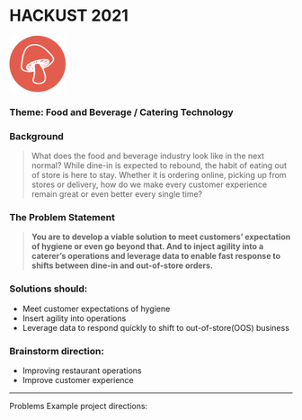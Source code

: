 # HACKUST 2021
<img src="/Media/Group_1.png" height="100px" width="100px" >

### **Theme**: Food and Beverage / Catering Technology

### Background

>What does the food and beverage industry look like in the next normal? While dine-in is expected to rebound, the habit of eating out of store is here to stay. Whether it is ordering online, picking up from stores or delivery, how do we make every customer experience remain great or even better every single time?

### The Problem Statement

>**You are to develop a viable solution to meet customers’ expectation of hygiene or even go beyond that. And to inject agility into a caterer’s operations and leverage data to enable fast response to shifts between dine-in and out-of-store orders.**

### Solutions should:
* Meet customer expectations of hygiene
* Insert agility into operations
* Leverage data to respond quickly to shift to out-of-store(OOS) business

### Brainstorm direction:
* Improving restaurant operations
* Improve customer experience

---
Problems 
Example project directions:



